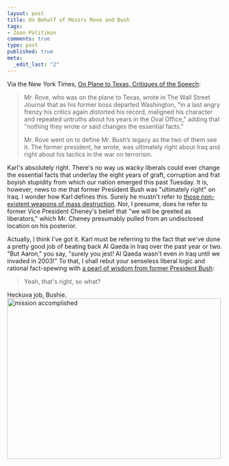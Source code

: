 ```yaml
--- 
layout: post
title: On Behalf of Messrs Rove and Bush
tags: 
- Zoon Politikon
comments: true
type: post
published: true
meta: 
  _edit_last: "2"
---
```

Via the New York Times, <a href="http://www.nytimes.com/2009/01/23/us/politics/22web-baker.html?_r=1&amp;hp">On Plane to Texas, Critiques of the Speech</a>:
<blockquote>Mr. Rove, who was on the plane to Texas, wrote in The Wall Street Journal that as his former boss departed Washington, "in a last angry frenzy his critics again distorted his record, maligned his character and repeated untruths about his years in the Oval Office," adding that "nothing they wrote or said changes the essential facts."

Mr. Rove went on to define Mr. Bush’s legacy as the two of them see it. The former president, he wrote, was ultimately right about Iraq and right about his tactics in the war on terrorism.</blockquote>
Karl's absolutely right. There's no way us wacky liberals could ever change the essential facts that underlay the eight years of graft, corruption and frat boyish stupidity from which our nation emerged this past Tuesday. It is, however, news to me that former President Bush was "ultimately right" on Iraq. I wonder how Karl defines this. Surely he mustn't refer to <a href="http://news.bbc.co.uk/2/hi/americas/3570845.stm">those non-existent weapons of mass destruction</a>. Nor, I presume, does he refer to former Vice President Cheney's belief that "we will be greeted as liberators," which Mr. Cheney presumably pulled from an undisclosed location on his posterior.

Actually, I think I've got it. Karl must be referring to the fact that we've done a pretty good job of beating back Al Qaeda in Iraq over the past year or two. "But Aaron," you say, "surely you jest! Al Qaeda wasn't even <em>in</em> Iraq until we invaded in 2003!" To that, I shall rebut your senseless liberal logic and rational fact-spewing with <a href="http://www.huffingtonpost.com/2008/12/15/bush-acknowledges-absence_n_151144.html">a pearl of wisdom from former President Bush</a>:
<blockquote>Yeah, that's right, so what?</blockquote>
Heckuva job, Bushie.

<img class="alignnone size-full wp-image-1004" title="mission-accomplished" src="http://brethorsting.com/blog/wp-content/uploads/2009/01/mission-accomplished.jpg" alt="mission accomplished" width="500" height="375" />
